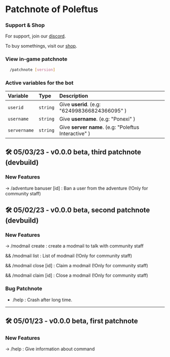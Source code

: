 # Patchnote of Poleftus

### Support & Shop

For support, join our [discord](https://discord.gg/CrQ7UTN8am).

To buy somethings, visit our [shop](https://ponexi.mysellix.io/).

### View in-game patchnote

```bash
  /patchnote [version]
```

### Active variables for the bot

| Variable | Type     | Description                       |
| :-------- | :------- | :-------------------------------- |
| `userid`      | `string` | Give **userid**. (e.g: "624998366824366095" ) |
| `username`      | `string` | Give **username**. (e.g: "Ponexi" ) |
| `servername`      | `string` | Give **server name**. (e.g: "Poleftus Interactive" ) |

## 🛠 05/03/23 - v0.0.0 beta, third patchnote (devbuild)

### New Features

-> /adventure banuser [id] : Ban a user from the adventure (!Only for community staff)

## 🛠 05/02/23 - v0.0.0 beta, second patchnote (devbuild)

### New Features

-> /modmail create : create a modmail to talk with community staff

&& /modmail list : List of modmail (!Only for community staff)

&& /modmail close [id] : Claim a modmail (!Only for community staff)

&& /modmail claim [id] : Close a modmail (!Only for community staff)

### Bug Patchnote 
- /help : Crash after long time.

---

## 🛠 05/01/23 - v0.0.0 beta, first patchnote

### New Features

-> /help : Give information about command
